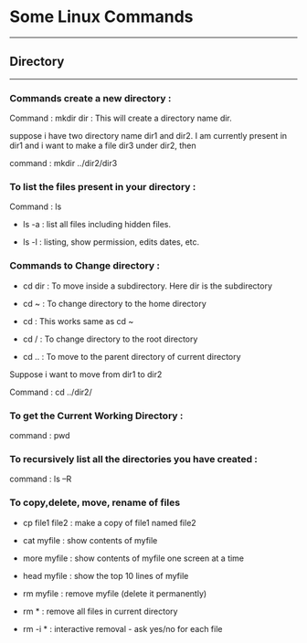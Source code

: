 # Some Linux Commands
---

## Directory
---

### Commands create a new directory :

Command : mkdir dir : This will create a directory name dir.

suppose i have two directory name dir1 and dir2. I am currently present in dir1 and i want to make a file dir3 under dir2, then

command : mkdir ../dir2/dir3

### To list the files present in your directory :

Command : ls

* ls -a : list all files including hidden files.

* ls -l : listing, show permission, edits dates, etc.

### Commands to Change directory :

* cd dir : To move inside a subdirectory. Here dir is the subdirectory

* cd ~ : To change directory to the home directory

* cd : This works same as cd ~ 

* cd / : To change directory to the root directory

* cd .. :  To move to the parent directory of current directory

Suppose i want to move from dir1 to dir2

Command : cd ../dir2/

### To get the Current Working Directory :

command : pwd

### To recursively list all the directories you have created :

command : ls –R

### To copy,delete, move, rename of files 

* cp file1 file2 : make a copy of file1 named file2

* cat myfile : show contents of myfile

* more myfile : show contents of myfile one screen at a time

* head myfile : show the top 10 lines of myfile

* rm myfile : remove myfile (delete it permanently)

* rm * : remove all files in current directory

* rm -i * : interactive removal - ask yes/no for each file
